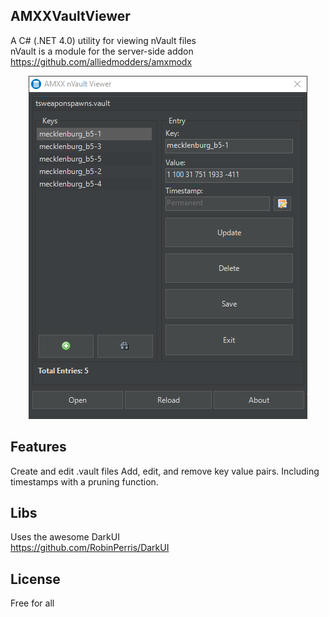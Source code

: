 AMXXVaultViewer
---------------
A C# (.NET 4.0) utility for viewing nVault files</br>
nVault is a module for the server-side addon https://github.com/alliedmodders/amxmodx

<p align="center">
 <img src="https://raw.githubusercontent.com/tjanok/AMXXVaultViewer/master/resources/screenshot.png"/>
</p>


Features
--------
Create and edit .vault files
Add, edit, and remove key value pairs. Including timestamps with a pruning function.

Libs
----
Uses the awesome DarkUI</br>
https://github.com/RobinPerris/DarkUI
 
License
-------
Free for all
